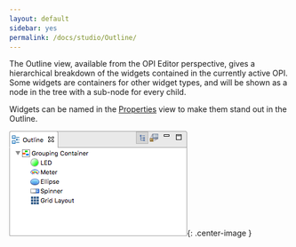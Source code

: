 ```yaml
---
layout: default
sidebar: yes
permalink: /docs/studio/Outline/
---
```


The Outline view, available from the OPI Editor perspective, gives a hierarchical breakdown of the widgets contained in the currently active OPI. Some widgets are containers for other widget types, and will be shown as a node in the tree with a sub-node for every child.

Widgets can be named in the [Properties](/docs/studio/Properties/) view to make them stand out in the Outline.

![Outline](/assets/studio/grid-layout-outline.png){: .center-image }
